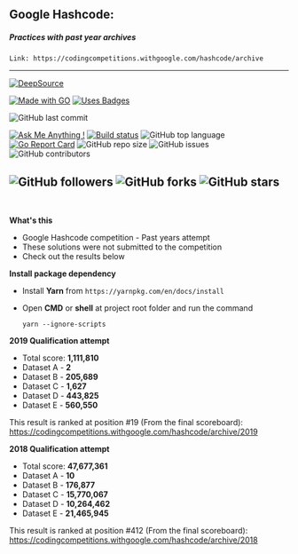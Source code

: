 ## Google Hashcode:
##### Practices with past year archives

`Link: https://codingcompetitions.withgoogle.com/hashcode/archive`

---
[![DeepSource](https://static.deepsource.io/deepsource-badge-light.svg)](https://deepsource.io/gh/ttimt/GoogleHashCode/?ref=repository-badge)

[![Made with GO](https://forthebadge.com/images/badges/made-with-go.svg)](https://golang.org/)
[![Uses Badges](https://forthebadge.com/images/badges/uses-badges.svg)](https://github.com/ttimt/urlshort-gophercises)

![GitHub last commit](https://img.shields.io/github/last-commit/ttimt/GoogleHashCode?style=for-the-badge)

[![Ask Me Anything !](https://img.shields.io/badge/Ask%20me-anything-1abc9c.svg)](https://linkedin.com/in/timothy0707/)
[![Build status](https://ci.appveyor.com/api/projects/status/h1if2wmrk8hypbfi/branch/master?svg=true)](https://ci.appveyor.com/project/ttimt/GoogleHashCode/branch/master)
![GitHub top language](https://img.shields.io/github/languages/top/ttimt/GoogleHashCode)
[![Go Report Card](https://goreportcard.com/badge/github.com/ttimt/GoogleHashCode)](https://goreportcard.com/report/github.com/ttimt/GoogleHashCode)
![GitHub repo size](https://img.shields.io/github/repo-size/ttimt/GoogleHashCode)
![GitHub issues](https://img.shields.io/github/issues/ttimt/GoogleHashCode)
![GitHub contributors](https://img.shields.io/github/contributors/ttimt/GoogleHashCode)

![GitHub followers](https://img.shields.io/github/followers/ttimt?label=Follow&style=social)
![GitHub forks](https://img.shields.io/github/forks/ttimt/GoogleHashCode?style=social)
![GitHub stars](https://img.shields.io/github/stars/ttimt/GoogleHashCode?style=social)
---
<br>

**What's this**
- Google Hashcode competition - Past years attempt
- These solutions were not submitted to the competition
- Check out the results below

**Install package dependency**
- Install **Yarn** from `https://yarnpkg.com/en/docs/install`
- Open **CMD** or **shell** at project root folder and run the command

    `yarn --ignore-scripts`
    
    
**2019 Qualification attempt**
 - Total score: **1,111,810**
 - Dataset A -  **2**
 - Dataset B -  **205,689**
 - Dataset C -  **1,627**
 - Dataset D -  **443,825**
 - Dataset E -  **560,550**
 
 This result is ranked at position #19 (From the final scoreboard):
 https://codingcompetitions.withgoogle.com/hashcode/archive/2019

**2018 Qualification attempt**
 - Total score: **47,677,361**
 - Dataset A -  **10**
 - Dataset B -  **176,877**
 - Dataset C -  **15,770,067**
 - Dataset D -  **10,264,462**
 - Dataset E -  **21,465,945**
 
  This result is ranked at position #412 (From the final scoreboard):
  https://codingcompetitions.withgoogle.com/hashcode/archive/2018